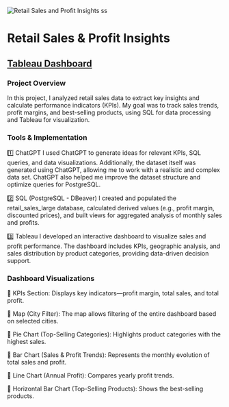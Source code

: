 ![Retail Sales and Profit Insights ss](https://github.com/user-attachments/assets/af3d428d-2437-42fd-a32f-af32640bcfbf)
# Retail Sales & Profit Insights

## [Tableau Dashboard](https://public.tableau.com/views/RetailSalesandProfitInsights/RetailSalesProfitInsights?:language=en-US&:sid=&:redirect=auth&:display_count=n&:origin=viz_share_link)

### Project Overview

In this project, I analyzed retail sales data to extract key insights and calculate performance indicators (KPIs). My goal was to track sales trends, profit margins, and best-selling products, using SQL for data processing and Tableau for visualization.

### Tools & Implementation

1️⃣ ChatGPT
I used ChatGPT to generate ideas for relevant KPIs, SQL queries, and data visualizations. Additionally, the dataset itself was generated using ChatGPT, allowing me to work with a realistic and complex data set. ChatGPT also helped me improve the dataset structure and optimize queries for PostgreSQL.

2️⃣ SQL (PostgreSQL - DBeaver)
I created and populated the retail_sales_large database, calculated derived values (e.g., profit margin, discounted prices), and built views for aggregated analysis of monthly sales and profits.

3️⃣ Tableau
I developed an interactive dashboard to visualize sales and profit performance. The dashboard includes KPIs, geographic analysis, and sales distribution by product categories, providing data-driven decision support.

### Dashboard Visualizations

📌 KPIs Section: Displays key indicators—profit margin, total sales, and total profit.

📌 Map (City Filter): The map allows filtering of the entire dashboard based on selected cities.

📌 Pie Chart (Top-Selling Categories): Highlights product categories with the highest sales.

📌 Bar Chart (Sales & Profit Trends): Represents the monthly evolution of total sales and profit.

📌 Line Chart (Annual Profit): Compares yearly profit trends.

📌 Horizontal Bar Chart (Top-Selling Products): Shows the best-selling products.
